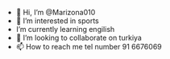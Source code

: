 - 👋 Hi, I’m @Marizona010
- 👀 I’m interested in sports 
- I’m currently learning engilish
- 💞️ I’m looking to collaborate on turkiya 
- 📫 How to reach me tel number 91 6676069
<!---
Marizona010/Marizona010 is a ✨ special ✨ repository because its `README.md` (this file) appears on your GitHub profile.
You can click the Preview link to take a look at your changes.
--->
